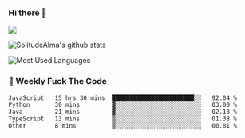 ### Hi there 👋
<p>
  <a href="https://count.getloli.com/"><img src="https://count.getloli.com/get/@:solitudealma"></a>
</p>

![SolitudeAlma's github stats](https://github-readme-stats.vercel.app/api?username=solitudealma&show_icons=true&theme=radical)

![Most Used Languages](https://github-readme-stats.vercel.app/api/top-langs/?username=solitudealma&layout=compact&hide_border=true&theme=dark)
<!-- ![visitors](https://visitor-badge.glitch.me/badge?page_id=solitudealma.solitudealma.id) -->


### :dart: Weekly Fuck The Code

<!--START_SECTION:waka-->
```text
JavaScript   15 hrs 30 mins  ███████████████████████░░   92.04 % 
Python       30 mins         ▓░░░░░░░░░░░░░░░░░░░░░░░░   03.00 % 
Java         21 mins         ▓░░░░░░░░░░░░░░░░░░░░░░░░   02.18 % 
TypeScript   13 mins         ▒░░░░░░░░░░░░░░░░░░░░░░░░   01.38 % 
Other        8 mins          ▒░░░░░░░░░░░░░░░░░░░░░░░░   00.81 % 
```
<!--END_SECTION:waka-->
